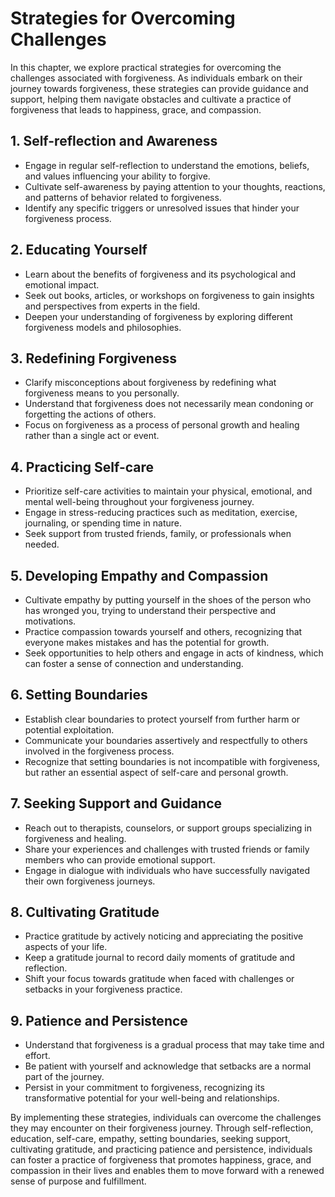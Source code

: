 Strategies for Overcoming Challenges
=============================================

In this chapter, we explore practical strategies for overcoming the challenges associated with forgiveness. As individuals embark on their journey towards forgiveness, these strategies can provide guidance and support, helping them navigate obstacles and cultivate a practice of forgiveness that leads to happiness, grace, and compassion.

**1. Self-reflection and Awareness**
------------------------------------

* Engage in regular self-reflection to understand the emotions, beliefs, and values influencing your ability to forgive.
* Cultivate self-awareness by paying attention to your thoughts, reactions, and patterns of behavior related to forgiveness.
* Identify any specific triggers or unresolved issues that hinder your forgiveness process.

**2. Educating Yourself**
-------------------------

* Learn about the benefits of forgiveness and its psychological and emotional impact.
* Seek out books, articles, or workshops on forgiveness to gain insights and perspectives from experts in the field.
* Deepen your understanding of forgiveness by exploring different forgiveness models and philosophies.

**3. Redefining Forgiveness**
-----------------------------

* Clarify misconceptions about forgiveness by redefining what forgiveness means to you personally.
* Understand that forgiveness does not necessarily mean condoning or forgetting the actions of others.
* Focus on forgiveness as a process of personal growth and healing rather than a single act or event.

**4. Practicing Self-care**
---------------------------

* Prioritize self-care activities to maintain your physical, emotional, and mental well-being throughout your forgiveness journey.
* Engage in stress-reducing practices such as meditation, exercise, journaling, or spending time in nature.
* Seek support from trusted friends, family, or professionals when needed.

**5. Developing Empathy and Compassion**
----------------------------------------

* Cultivate empathy by putting yourself in the shoes of the person who has wronged you, trying to understand their perspective and motivations.
* Practice compassion towards yourself and others, recognizing that everyone makes mistakes and has the potential for growth.
* Seek opportunities to help others and engage in acts of kindness, which can foster a sense of connection and understanding.

**6. Setting Boundaries**
-------------------------

* Establish clear boundaries to protect yourself from further harm or potential exploitation.
* Communicate your boundaries assertively and respectfully to others involved in the forgiveness process.
* Recognize that setting boundaries is not incompatible with forgiveness, but rather an essential aspect of self-care and personal growth.

**7. Seeking Support and Guidance**
-----------------------------------

* Reach out to therapists, counselors, or support groups specializing in forgiveness and healing.
* Share your experiences and challenges with trusted friends or family members who can provide emotional support.
* Engage in dialogue with individuals who have successfully navigated their own forgiveness journeys.

**8. Cultivating Gratitude**
----------------------------

* Practice gratitude by actively noticing and appreciating the positive aspects of your life.
* Keep a gratitude journal to record daily moments of gratitude and reflection.
* Shift your focus towards gratitude when faced with challenges or setbacks in your forgiveness practice.

**9. Patience and Persistence**
-------------------------------

* Understand that forgiveness is a gradual process that may take time and effort.
* Be patient with yourself and acknowledge that setbacks are a normal part of the journey.
* Persist in your commitment to forgiveness, recognizing its transformative potential for your well-being and relationships.

By implementing these strategies, individuals can overcome the challenges they may encounter on their forgiveness journey. Through self-reflection, education, self-care, empathy, setting boundaries, seeking support, cultivating gratitude, and practicing patience and persistence, individuals can foster a practice of forgiveness that promotes happiness, grace, and compassion in their lives and enables them to move forward with a renewed sense of purpose and fulfillment.
